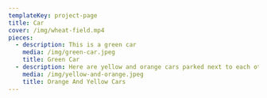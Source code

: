 ```yaml
---
templateKey: project-page
title: Car
cover: /img/wheat-field.mp4
pieces:
  - description: This is a green car
    media: /img/green-car.jpeg
    title: Green Car
  - description: Here are yellow and orange cars parked next to each other
    media: /img/yellow-and-orange.jpeg
    title: Orange And Yellow Cars
---
```


